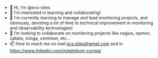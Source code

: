 - 👋 Hi, I’m @ecs-sites
- 👀 I'm interested in learning and collaborating!
- 🌱 I'm currently learning to manage and lead monitoring projects, and obviously, devoting a lot of time to technical
  improvement in monitoring and observability technologies!
- 💞️ I’m looking to collaborate on monitoring projects like nagios, opmon, zabbix, icinga, centreon, etc...
- 📫 How to reach me on mail ecs.sites@gmail.com and in https://www.linkedin.com/in/ednilson-correa/

<!---
ecs-sites/ecs-sites is a ✨ special ✨ repository because its `README.md` (this file) appears on your GitHub profile.
You can click the Preview link to take a look at your changes.
--->
